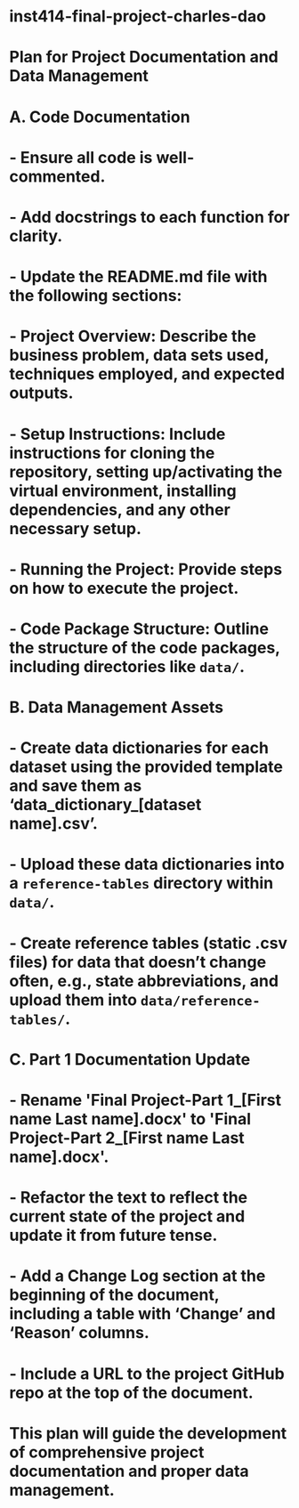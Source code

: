 # inst414-final-project-charles-dao

# Plan for Project Documentation and Data Management

# A. Code Documentation
# - Ensure all code is well-commented.
# - Add docstrings to each function for clarity.
# - Update the README.md file with the following sections:
#   - Project Overview: Describe the business problem, data sets used, techniques employed, and expected outputs.
#   - Setup Instructions: Include instructions for cloning the repository, setting up/activating the virtual environment, installing dependencies, and any other necessary setup.
#   - Running the Project: Provide steps on how to execute the project.
#   - Code Package Structure: Outline the structure of the code packages, including directories like `data/`.

# B. Data Management Assets
# - Create data dictionaries for each dataset using the provided template and save them as ‘data_dictionary_[dataset name].csv’.
# - Upload these data dictionaries into a `reference-tables` directory within `data/`.
# - Create reference tables (static .csv files) for data that doesn’t change often, e.g., state abbreviations, and upload them into `data/reference-tables/`.

# C. Part 1 Documentation Update
# - Rename 'Final Project-Part 1_[First name Last name].docx' to 'Final Project-Part 2_[First name Last name].docx'.
# - Refactor the text to reflect the current state of the project and update it from future tense.
# - Add a Change Log section at the beginning of the document, including a table with ‘Change’ and ‘Reason’ columns.
# - Include a URL to the project GitHub repo at the top of the document.

# This plan will guide the development of comprehensive project documentation and proper data management.
